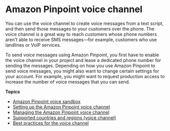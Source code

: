 # Amazon Pinpoint voice channel<a name="channels-voice"></a>

You can use the voice channel to create voice messages from a text script, and then send those messages to your customers over the phone\. The voice channel is a great way to reach customers whose phone numbers aren't able to receive SMS messages—for example, customers who use landlines or VoIP services\.

To send voice messages using Amazon Pinpoint, you first have to enable the voice channel in your project and lease a dedicated phone number for sending the messages\. Depending on how you use Amazon Pinpoint to send voice messages, you might also want to change certain settings for your account\. For example, you might want to request production access to increase the number of voice messages that you can send\.

**Topics**
+ [Amazon Pinpoint voice sandbox](channels-voice-sandbox.md)
+ [Setting up the Amazon Pinpoint voice channel](channels-voice-setup.md)
+ [Managing the Amazon Pinpoint voice channel](channels-voice-manage.md)
+ [Supported countries and regions \(voice channel\)](channels-voice-countries.md)
+ [Best practices for the voice channel](channels-voice-best-practices.md)